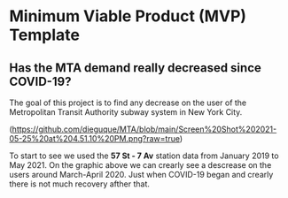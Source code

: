 # Minimum Viable Product (MVP) Template

## Has the MTA demand really decreased since COVID-19?

The goal of this project is to find any decrease on the user of the Metropolitan Transit Authority subway system in New York City.

(https://github.com/dieguque/MTA/blob/main/Screen%20Shot%202021-05-25%20at%204.51.10%20PM.png?raw=true)

To start to see we used the **57 St - 7 Av** station data from January 2019 to May 2021. On the graphic above we can crearly see a descrease on the users around March-April 2020. Just when COVID-19 began and crearly there is not much recovery afther that.



